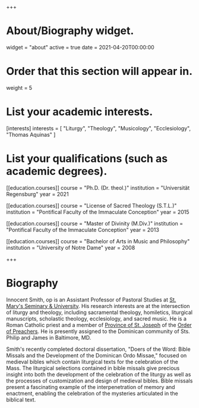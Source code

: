 +++
# About/Biography widget.
widget = "about"
active = true
date = 2021-04-20T00:00:00

# Order that this section will appear in.
weight = 5

# List your academic interests.
[interests]
  interests = [
    "Liturgy",
    "Theology",
    "Musicology",
    "Ecclesiology",
    "Thomas Aquinas"
  ]

# List your qualifications (such as academic degrees).
[[education.courses]]
  course = "Ph.D. (Dr. theol.)"
  institution = "Universität Regensburg"
  year = 2021 

[[education.courses]]
  course = "License of Sacred Theology (S.T.L.)"
  institution = "Pontifical Faculty of the Immaculate Conception"
  year = 2015

[[education.courses]]
  course = "Master of Divinity (M.Div.)"
  institution = "Pontifical Faculty of the Immaculate Conception"
  year = 2013

[[education.courses]]
  course = "Bachelor of Arts in Music and Philosophy"
  institution = "University of Notre Dame"
  year = 2008
 
+++

# Biography

Innocent Smith, op is an Assistant Professor of Pastoral Studies at [St. Mary's Seminary & University](http://www.stmarys.edu/). His research interests are at the intersection of liturgy and theology, including sacramental theology, homiletics, liturgical manuscripts, scholastic theology, ecclesiology, and sacred music. He is a Roman Catholic priest and a member of [Province of St. Joseph](https://opeast.org/) of the [Order of Preachers](https://www.op.org). He is presently assigned to the Dominican community of Sts. Philip and James in Baltimore, MD.

Smith's recently completed doctoral dissertation, "Doers of the Word: Bible Missals and the Development of the Dominican Ordo Missae," focused on medieval bibles which contain liturgical texts for the celebration of the Mass. The liturgical selections contained in bible missals give precious insight into both the development of the celebration of the liturgy as well as the processes of customization and design of medieval bibles. Bible missals present a fascinating example of the interpenetration of memory and enactment, enabling the celebration of the mysteries articulated in the biblical text.
